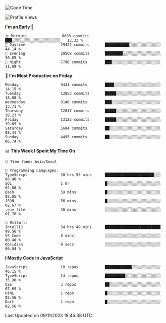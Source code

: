 <!--START_SECTION:waka-->
![Code Time](http://img.shields.io/badge/Code%20Time-5%2C378%20hrs%2051%20mins-blue)

![Profile Views](http://img.shields.io/badge/Profile%20Views-0-blue)

**I'm an Early 🐤** 

```text
🌞 Morning                8883 commits        ███░░░░░░░░░░░░░░░░░░░░░░   13.33 % 
🌆 Daytime                29422 commits       ███████████░░░░░░░░░░░░░░   44.14 % 
🌃 Evening                20568 commits       ████████░░░░░░░░░░░░░░░░░   30.85 % 
🌙 Night                  7790 commits        ███░░░░░░░░░░░░░░░░░░░░░░   11.69 % 
```
📅 **I'm Most Productive on Friday** 

```text
Monday                   9431 commits        ████░░░░░░░░░░░░░░░░░░░░░   14.15 % 
Tuesday                  12053 commits       █████░░░░░░░░░░░░░░░░░░░░   18.08 % 
Wednesday                9140 commits        ███░░░░░░░░░░░░░░░░░░░░░░   13.71 % 
Thursday                 12817 commits       █████░░░░░░░░░░░░░░░░░░░░   19.23 % 
Friday                   13123 commits       █████░░░░░░░░░░░░░░░░░░░░   19.69 % 
Saturday                 5604 commits        ██░░░░░░░░░░░░░░░░░░░░░░░   08.41 % 
Sunday                   4495 commits        ██░░░░░░░░░░░░░░░░░░░░░░░   06.74 % 
```


📊 **This Week I Spent My Time On** 

```text
🕑︎ Time Zone: Asia/Seoul

💬 Programming Languages: 
TypeScript               30 hrs 55 mins      ██████████████████████░░░   88.40 % 
SQL                      1 hr                █░░░░░░░░░░░░░░░░░░░░░░░░   02.86 % 
Bash                     59 mins             █░░░░░░░░░░░░░░░░░░░░░░░░   02.85 % 
JSON                     56 mins             █░░░░░░░░░░░░░░░░░░░░░░░░   02.67 % 
.env file                36 mins             ░░░░░░░░░░░░░░░░░░░░░░░░░   01.76 % 

🔥 Editors: 
IntelliJ                 34 hrs 49 mins      █████████████████████████   99.56 % 
VS Code                  8 mins              ░░░░░░░░░░░░░░░░░░░░░░░░░   00.40 % 
Obsidian                 0 secs              ░░░░░░░░░░░░░░░░░░░░░░░░░   00.04 % 
```

**I Mostly Code in JavaScript** 

```text
JavaScript               18 repos            ████████████░░░░░░░░░░░░░   46.15 % 
TypeScript               14 repos            █████████░░░░░░░░░░░░░░░░   35.90 % 
CSS                      3 repos             ██░░░░░░░░░░░░░░░░░░░░░░░   07.69 % 
HTML                     1 repo              █░░░░░░░░░░░░░░░░░░░░░░░░   02.56 % 
Dart                     1 repo              █░░░░░░░░░░░░░░░░░░░░░░░░   02.56 % 
```




 Last Updated on 09/11/2023 18:45:38 UTC
<!--END_SECTION:waka-->
